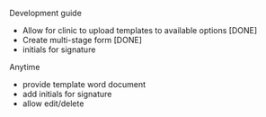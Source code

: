 Development guide
- Allow for clinic to upload templates to available options [DONE]
- Create multi-stage form [DONE]
- initials for signature


Anytime
- provide template word document
- add initials for signature
- allow edit/delete